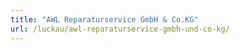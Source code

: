 ```yaml
---
title: "AWL Reparaturservice GmbH & Co.KG"
url: /luckau/awl-reparaturservice-gmbh-und-co-kg/
---
```

